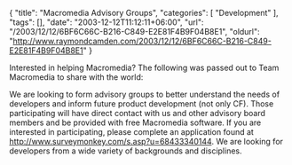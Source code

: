 {
	"title": "Macromedia Advisory Groups",
	"categories": [
		"Development"
	],
	"tags": [],
	"date": "2003-12-12T11:12:11+06:00",
	"url": "/2003/12/12/6BF6C66C-B216-C849-E2E81F4B9F04B8E1",
	"oldurl": "http://www.raymondcamden.com/2003/12/12/6BF6C66C-B216-C849-E2E81F4B9F04B8E1"
}

Interested in helping Macromedia? The following was passed out to Team Macromedia to share with the world:

We are looking to form advisory groups to better understand the needs of developers and inform future product development (not only CF). Those participating will have direct contact with us and other advisory board members and be provided with free Macromedia software. If you are interested in participating, please complete an application found at http://www.surveymonkey.com/s.asp?u=68433340144. We are looking for developers from a wide variety of backgrounds and disciplines.